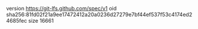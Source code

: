version https://git-lfs.github.com/spec/v1
oid sha256:81fd02f21a9ee17472412a20a0236d27279e7bf44ef537f53c4174ed24685fec
size 16661
